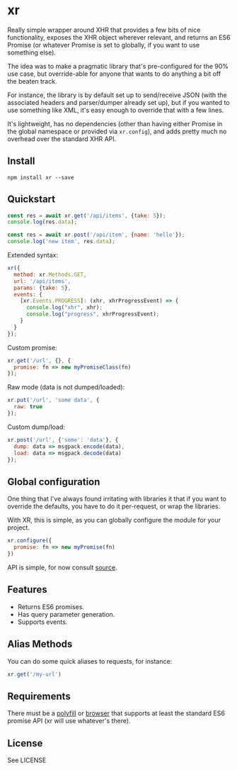 xr
========

Really simple wrapper around XHR that provides a few bits of nice
functionality, exposes the XHR object wherever relevant, and returns an
ES6 Promise (or whatever Promise is set to globally, if you want to use
something else).

The idea was to make a pragmatic library that's pre-configured for the 90%
use case, but override-able for anyone that wants to do anything
a bit off the beaten track.

For instance, the library is by default set up to send/receive JSON (with
the associated headers and parser/dumper already set up), but if you wanted to
use something like XML, it's easy enough to override that with a few lines.

It's lightweight, has no dependencies (other than having either Promise
in the global namespace or provided via `xr.config`), and adds pretty
much no overhead over the standard XHR API.

Install
----------
`npm install xr --save`

Quickstart
----------

```javascript
const res = await xr.get('/api/items', {take: 5});
console.log(res.data);

const res = await xr.post('/api/item', {name: 'hello'});
console.log('new item', res.data);
```

Extended syntax:

```javascript
xr({
  method: xr.Methods.GET,
  url: '/api/items',
  params: {take: 5},
  events: {
    [xr.Events.PROGRESS]: (xhr, xhrProgressEvent) => {
      console.log("xhr", xhr);
      console.log("progress", xhrProgressEvent);
    }
  }
});
```

Custom promise:

```javascript
xr.get('/url', {}, {
  promise: fn => new myPromiseClass(fn)
});
```

Raw mode (data is not dumped/loaded):

```javascript
xr.put('/url', 'some data', {
  raw: true
});
```

Custom dump/load:

```javascript
xr.post('/url', {'some': 'data'}, {
  dump: data => msgpack.encode(data),
  load: data => msgpack.decode(data)
});
```

Global configuration
--------------------

One thing that I've always found irritating with libraries it that if you want to
override the defaults, you have to do it per-request, or wrap the libraries.

With XR, this is simple, as you can globally configure the module for your project.

```javascript
xr.configure({
  promise: fn => new myPromise(fn)
})
```


API is simple, for now consult [source](https://github.com/radiosilence/xr/blob/master/src/xr.js).

Features
--------

 * Returns ES6 promises.
 * Has query parameter generation.
 * Supports events.

Alias Methods
-------------

You can do some quick aliases to requests, for instance:

```javascript
xr.get('/my-url')
```

Requirements
------------

There must be a [polyfill](https://github.com/jakearchibald/es6-promise) or [browser](https://developer.mozilla.org/en-US/docs/Web/JavaScript/Reference/Global_Objects/Promise#Browser_compatibility) that supports at least the standard ES6 promise API
(xr will use whatever's there).

License
-------

See LICENSE
